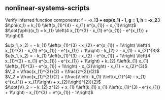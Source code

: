 ## nonlinear-systems-scripts
Verify inferred function components:
f = -x_1**3 + exp(x_1) - 1, g = 1, h = -x_2**3
$\\phi(x_1) = k_{1} \\left(x_{1}^{4} - x_{1} e^{x_{1}} + x_{1}\\right)$  
$\\dot{\\phi}(x_1) = k_{1} \\left(4 x_{1}^{3} - x_{1} e^{x_{1}} - e^{x_{1}} + 1\\right)$  
  
$u(x_1, x_2) = - k_{1} \\left(x_{1}^{3} - x_{2} - e^{x_{1}} + 1\\right) \\left(4 x_{1}^{3} - x_{1} e^{x_{1}} - e^{x_{1}} + 1\\right) - k_{2} z - x_{1} + x_{2}^{3}$  
$u(x_1, x_2) = - k_{1} \\left(x_{1}^{3} - x_{2} - e^{x_{1}} + 1\\right) \\left(4 x_{1}^{3} - x_{1} e^{x_{1}} - e^{x_{1}} + 1\\right) + k_{2} \\left(k_{1} x_{1} \\left(x_{1}^{3} - e^{x_{1}} + 1\\right) - x_{2}\\right) - x_{1} + x_{2}^{3}$  
$V_2 = \\frac{x_{1}^{2}}{2} + \\frac{z^{2}}{2}$  
$V_2 = \\frac{x_{1}^{2}}{2} + \\frac{\\left(- k_{1} \\left(x_{1}^{4} - x_{1} e^{x_{1}} + x_{1}\\right) + x_{2}\\right)^{2}}{2}$  
$\\dot{V}_2 = - k_{2} z^{2} + x_{1} \\left(k_{1} x_{1} \\left(x_{1}^{3} - e^{x_{1}} + 1\\right) - x_{1}^{3} + e^{x_{1}} - 1\\right)$

